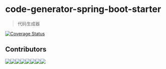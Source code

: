 # code-generator-spring-boot-starter

>代码生成器

[![Coverage Status](https://coveralls.io/repos/github/87-midnight/code-generator-spring-boot-starter/badge.svg?branch=master)](https://coveralls.io/github/87-midnight/code-generator-spring-boot-starter?branch=master)

## Contributors

[![](https://sourcerer.io/fame/AnnieCattice/87-midnight/code-generator-spring-boot-starter/images/0)](https://sourcerer.io/fame/AnnieCattice/87-midnight/code-generator-spring-boot-starter/links/0)[![](https://sourcerer.io/fame/AnnieCattice/87-midnight/code-generator-spring-boot-starter/images/1)](https://sourcerer.io/fame/AnnieCattice/87-midnight/code-generator-spring-boot-starter/links/1)[![](https://sourcerer.io/fame/AnnieCattice/87-midnight/code-generator-spring-boot-starter/images/2)](https://sourcerer.io/fame/AnnieCattice/87-midnight/code-generator-spring-boot-starter/links/2)[![](https://sourcerer.io/fame/AnnieCattice/87-midnight/code-generator-spring-boot-starter/images/3)](https://sourcerer.io/fame/AnnieCattice/87-midnight/code-generator-spring-boot-starter/links/3)[![](https://sourcerer.io/fame/AnnieCattice/87-midnight/code-generator-spring-boot-starter/images/4)](https://sourcerer.io/fame/AnnieCattice/87-midnight/code-generator-spring-boot-starter/links/4)[![](https://sourcerer.io/fame/AnnieCattice/87-midnight/code-generator-spring-boot-starter/images/5)](https://sourcerer.io/fame/AnnieCattice/87-midnight/code-generator-spring-boot-starter/links/5)[![](https://sourcerer.io/fame/AnnieCattice/87-midnight/code-generator-spring-boot-starter/images/6)](https://sourcerer.io/fame/AnnieCattice/87-midnight/code-generator-spring-boot-starter/links/6)[![](https://sourcerer.io/fame/AnnieCattice/87-midnight/code-generator-spring-boot-starter/images/7)](https://sourcerer.io/fame/AnnieCattice/87-midnight/code-generator-spring-boot-starter/links/7)
